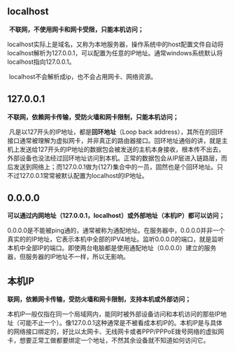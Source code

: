 ## localhost

​	**不联网，不使用网卡和网卡受限，只能本机访问；**

​	localhost实际上是域名，又称为本地服务器，操作系统中的host配置文件自动将localhost解析为127.0.0.1，可以配置为任意的IP地址。通常windows系统默认将localhost指向127.0.0.1。

​	localhost不会解析成ip，也不会占用网卡、网络资源。



## 127.0.0.1

​	**不联网，依赖网卡传输，受防火墙和网卡限制，只能本机访问；**

​	凡是以127开头的IP地址，都是**回环地址**（Loop back address），其所在的回环接口通常被理解为虚拟网卡，并非真正的路由器接口。回环地址通俗的讲，就是主机上发送给127开头的IP地址的数据包会被发送的主机本身接收，根本传不出去，外部设备也没法经过回环地址访问到本机。正常的数据包会从IP层进入链路层，而后发送到网络上；而127.0.0.1做为{127}集合中的一员，固然也是个回环地址。只不过127.0.0.1常常被默认配置为localhost的IP地址。



## 0.0.0.0

​	**可以通过内网地址（127.0.0.1，localhost）或外部地址（本机IP）都可以访问；**

​	0.0.0.0是不能被ping通的，通常被称为通配地址。在服务器中，0.0.0.0并非一个真实的的IP地址，它表示本机中全部的IPV4地址。监听0.0.0.0的端口，就是监听本机中全部IP的端口。即使两台电脑都是使用通配地址（0.0.0.0）建立的服务器，但服务器的IP地址不一样，所以无影响。



## 本机IP

​	**联网，依赖网卡传输，受防火墙和网卡限制，支持本机或外部访问；**

​	本机IP一般仅指在同一个局域网内，能同时被外部设备访问和本机访问的那些IP地址（可能不止一个）。像127.0.0.1这种通常是不被看成本机IP的。本机IP是与具体的网络接口绑定的，好比以太网卡、无线网卡或者PPP/PPPoE拨号网络的虚拟网卡，想要正常工做都要绑定一个地址，不然其余设备就不知道如何访问它。